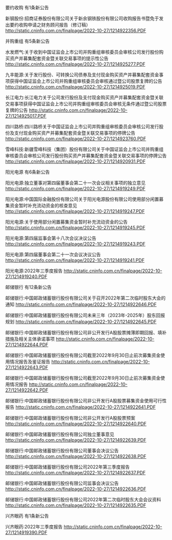 要约收购 有1条新公告 

新钢股份:招商证券股份有限公司关于新余钢铁股份有限公司收购报告书暨免于发出要约收购申请之财务顾问报告（修订稿） http://static.cninfo.com.cn/finalpage/2022-10-27/1214922356.PDF 

并购重组 有5条新公告 

水发燃气:关于收到中国证监会上市公司并购重组审核委员会审核公司发行股份购买资产并募集配套资金暨关联交易事项的提示性公告 http://static.cninfo.com.cn/finalpage/2022-10-27/1214925277.PDF 

九丰能源:关于发行股份、可转换公司债券及支付现金购买资产并募集配套资金事项获得中国证监会上市公司并购重组审核委员会审核通过暨公司股票复牌的公告 http://static.cninfo.com.cn/finalpage/2022-10-27/1214925019.PDF 

长江电力:长江电力关于公司发行股份及支付现金购买资产并募集配套资金暨关联交易事项获得中国证监会上市公司并购重组审核委员会审核无条件通过暨公司股票复牌的公告 http://static.cninfo.com.cn/finalpage/2022-10-27/1214925017.PDF 

四川路桥:四川路桥关于中国证监会上市公司并购重组审核委员会审核公司发行股份及支付现金购买资产并募集配套资金暨关联交易事项的停牌公告 http://static.cninfo.com.cn/finalpage/2022-10-27/1214923760.PDF 

雪峰科技:新疆雪峰科技（集团）股份有限公司关于中国证监会上市公司并购重组审核委员会审核公司发行股份购买资产并募集配套资金暨关联交易事项的停牌公告 http://static.cninfo.com.cn/finalpage/2022-10-27/1214920931.PDF 

阳光电源 有6条新公告 

阳光电源:独立董事对第四届董事会第二十一次会议相关事项的独立意见 http://static.cninfo.com.cn/finalpage/2022-10-27/1214919249.PDF 

阳光电源:中国国际金融股份有限公司关于阳光电源股份有限公司使用部分闲置募集资金暂时补充流动资金的核查意见 http://static.cninfo.com.cn/finalpage/2022-10-27/1214919247.PDF 

阳光电源:关于使用部分闲置募集资金暂时补充流动资金的公告 http://static.cninfo.com.cn/finalpage/2022-10-27/1214919245.PDF 

阳光电源:第四届监事会第十八次会议决议公告 http://static.cninfo.com.cn/finalpage/2022-10-27/1214919243.PDF 

阳光电源:第四届董事会第二十一次会议决议公告 http://static.cninfo.com.cn/finalpage/2022-10-27/1214919241.PDF 

阳光电源:2022年三季度报告 http://static.cninfo.com.cn/finalpage/2022-10-27/1214919240.PDF 

邮储银行 有12条新公告 

邮储银行:中国邮政储蓄银行股份有限公司关于召开2022年第二次临时股东大会的通知 http://static.cninfo.com.cn/finalpage/2022-10-27/1214922646.PDF 

邮储银行:中国邮政储蓄银行股份有限公司未来三年（2023年-2025年）股东回报规划 http://static.cninfo.com.cn/finalpage/2022-10-27/1214922645.PDF 

邮储银行:中国邮政储蓄银行股份有限公司非公开发行A股股票摊薄即期回报、填补措施及相关主体承诺事项 http://static.cninfo.com.cn/finalpage/2022-10-27/1214922644.PDF 

邮储银行:中国邮政储蓄银行股份有限公司截至2022年9月30日止前次募集资金使用情况报告及鉴证报告 http://static.cninfo.com.cn/finalpage/2022-10-27/1214922643.PDF 

邮储银行:中国邮政储蓄银行股份有限公司截至2022年9月30日止前次募集资金使用情况报告 http://static.cninfo.com.cn/finalpage/2022-10-27/1214922642.PDF 

邮储银行:中国邮政储蓄银行股份有限公司非公开发行A股股票募集资金使用可行性报告 http://static.cninfo.com.cn/finalpage/2022-10-27/1214922641.PDF 

邮储银行:中国邮政储蓄银行股份有限公司非公开发行A股股票预案 http://static.cninfo.com.cn/finalpage/2022-10-27/1214922640.PDF 

邮储银行:中国邮政储蓄银行股份有限公司独立董事意见 http://static.cninfo.com.cn/finalpage/2022-10-27/1214922639.PDF 

邮储银行:中国邮政储蓄银行股份有限公司董事会决议公告 http://static.cninfo.com.cn/finalpage/2022-10-27/1214922638.PDF 

邮储银行:中国邮政储蓄银行股份有限公司2022年第三季度报告 http://static.cninfo.com.cn/finalpage/2022-10-27/1214922637.PDF 

邮储银行:中国邮政储蓄银行股份有限公司监事会决议公告 http://static.cninfo.com.cn/finalpage/2022-10-27/1214922636.PDF 

邮储银行:中国邮政储蓄银行股份有限公司2022年第二次临时股东大会会议资料 http://static.cninfo.com.cn/finalpage/2022-10-27/1214922635.PDF 

兴齐眼药 有1条新公告 

兴齐眼药:2022年三季度报告 http://static.cninfo.com.cn/finalpage/2022-10-27/1214919390.PDF 

